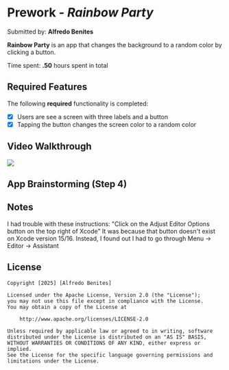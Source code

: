 # Prework - *Rainbow Party*

Submitted by: **Alfredo Benites**

**Rainbow Party** is an app that changes the background to a random color by clicking a button.

Time spent: **.50** hours spent in total

## Required Features

The following **required** functionality is completed:

- [x] Users are see a screen with three labels and a button
- [x] Tapping the button changes the screen color to a random color
 
## Video Walkthrough

<div>
    <a href="https://www.loom.com/share/25feb040869a46e083940c740f8a86b1">
    </a>
    <a href="https://www.loom.com/share/25feb040869a46e083940c740f8a86b1">
      <img style="max-width:300px;" src="https://cdn.loom.com/sessions/thumbnails/25feb040869a46e083940c740f8a86b1-799a307f14a8bab3-full-play.gif">
    </a>
  </div>

## App Brainstorming (Step 4)

## Notes

I had trouble with these instructions: "Click on the Adjust Editor Options button on the top right of Xcode"
It was because that button doesn't exist on Xcode version 15/16.
Instead, I found out I had to go through Menu → Editor → Assistant

## License

    Copyright [2025] [Alfredo Benites]

    Licensed under the Apache License, Version 2.0 (the "License");
    you may not use this file except in compliance with the License.
    You may obtain a copy of the License at

        http://www.apache.org/licenses/LICENSE-2.0

    Unless required by applicable law or agreed to in writing, software
    distributed under the License is distributed on an "AS IS" BASIS,
    WITHOUT WARRANTIES OR CONDITIONS OF ANY KIND, either express or implied.
    See the License for the specific language governing permissions and
    limitations under the License.
